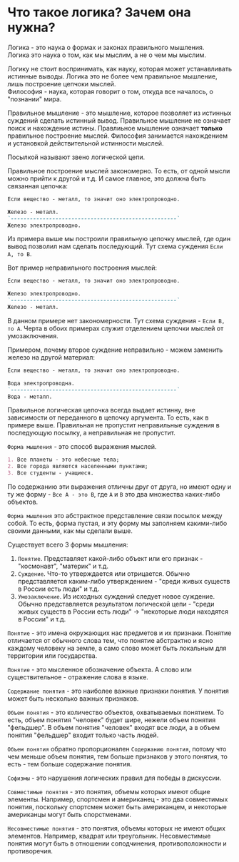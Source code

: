# Что такое логика? Зачем она нужна?
Логика - это наука о формах и законах правильного мышления.  
Логика это наука о том, как мы мыслим, а не о чем мы мыслим. 

Логику не стоит воспринимать, как науку, которая может устанавливать истинные выводы. Логика это не более чем правильное мышление, лишь построение цепчоки мыслей.  
Философия - наука, которая говорит о том, откуда все началось, о "познании" мира.

Правильное мышление - это мышление, которое позволяет из истинных суждений сделать истинный вывод.
Правильное мышление не означает поиск и нахождение истины. Правлиьное мышление означает __только__ правильное построение мыслей. Философия занимается нахождением и установкой действительной истинности мыслей.  

Посылкой называют звено логической цепи.

Правильное построение мыслей закономерно. То есть, от одной мысли можно прийти к другой и т.д. И самое главное, это должна быть связанная цепочка:
```md
Если вещество - металл, то значит оно электропроводно.

Железо - металл.
`----------------------------------------------------`
Железо электропроводно.
```
Из примера выше мы построили правильную цепочку мыслей, где один вывод позволил нам сделать последующий. Тут схема суждения `Если A, то B`.

Вот пример неправильного построения мыслей:
```md
Если вещество - металл, то значит оно электропроводно.

Железо электропроводно.
`----------------------------------------------------`
Железо - металл.
```
В данном примере нет закономерности. Тут схема суждения - `Если B, то A`.
Черта в обоих примерах служит отделением цепочки мыслей от умозаключения.

Примером, почему второе суждение неправильно - можем заменить железо на другой материал:
```md
Если вещество - металл, то значит оно электропроводно.

Вода электропроводна.
`----------------------------------------------------`
Вода - металл.
```

Правильное логическая цепочка всегда выдает истинну, вне зависимости от переданного в цепочку аргумента. То есть, как в примере выше. Правильная не пропустит неправильные суждения в последующую посылку, а неправильная не пропустит.

`Форма мышления` - это способ выражения мыслей.
```md
1. Все планеты - это небесные тела;
2. Все города являются населенными пунктами;
3. Все студенты - учащиеся.
```

По содержанию эти выражения отличны друг от друга, но имеют одну и ту же форму - `Все A - это B`,
где `A` и `B` это два множества каких-либо объектов.  

`Форма мышления` это абстрактное представление связи посылок между собой. То есть, форма пустая, и эту форму мы заполняем какими-либо своими данными, как мы сделали выше.

Существует всего 3 формы мышления:
1. `Понятие`. Представляет какой-либо объект или его признак - "космонавт", "материк" и т.д.
2. `Суждение`. Что-то утверждается или отрицается. Обычно представляется каким-либо утверждением - "среди живых существ в России есть люди" и т.д.
3. `Умозаключение`. Из исходных суждений следует новое суждение. Обычно представляется результатом логической цепи - "среди живых существ в России есть люди" -> "некоторые люди находятся в России" и т.д.

`Понятие` - это имена окружающих нас предметов и их признаки.
Понятие отличается от обычного слова тем, что понятие абстрактно и ясно каждому человеку на земле, а само слово может быть локальным для территории или государства.

`Понятие` - это мысленное обозначение объекта.
А слово или существительное - отражение слова в языке.

`Содержание понятия` - это наиболее важные признаки понятия. У понятия может быть несколько важных признаков.

`Объем понятия` - это количество объектов, охватываемых понятием. То есть, объем понятия "человек" будет шире, нежели объем понятия "фельдшер".
В объем понятия "человек" входят все люди, а в объем понятия "фельдшер" входит только часть людей.

`Объем понятия` обратно пропорционален `Содержанию понятия`, потому что чем меньше объем понятия, тем больше признаков у этого понятия, то есть - тем больше содержание понятия.

`Софизмы` - это нарушения логических правил для победы в дискуссии.

`Совместимые понятия` - это понятия, объемы которых имеют общие элементы. Например, спортсмен и американец - это два совместимых понятия, поскольку спортсмен может быть американцем, и некоторые американцы могут быть спорстменами.

`Несовместимые понятия` - это понятия, объемы которых не имеют общих элементов. Например, квадрат или треугольник. Несовместимые понятия могут быть в отношении соподчинения, противоположности и противоречия.